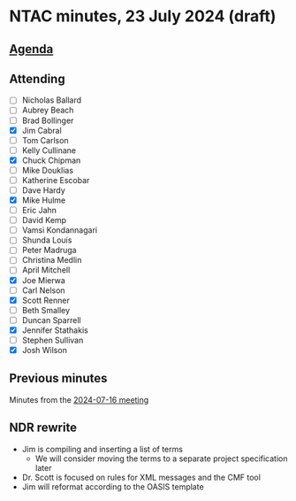 # NTAC minutes, 23 July 2024 (draft)

## [Agenda](2024-07-23-agenda.md)

## Attending

- [ ] Nicholas Ballard
- [ ] Aubrey Beach
- [ ] Brad Bollinger
- [x] Jim Cabral
- [ ] Tom Carlson
- [ ] Kelly Cullinane
- [x] Chuck Chipman
- [ ] Mike Douklias
- [ ] Katherine Escobar
- [ ] Dave Hardy
- [x] Mike Hulme
- [ ] Eric Jahn
- [ ] David Kemp
- [ ] Vamsi Kondannagari
- [ ] Shunda Louis
- [ ] Peter Madruga
- [ ] Christina Medlin
- [ ] April Mitchell
- [x] Joe Mierwa
- [ ] Carl Nelson
- [x] Scott Renner
- [ ] Beth Smalley
- [ ] Duncan Sparrell
- [x] Jennifer Stathakis
- [ ] Stephen Sullivan
- [x] Josh Wilson

## Previous minutes

Minutes from the [2024-07-16 meeting](2024-07-16-minutes.md) 

## NDR rewrite

* Jim is compiling and inserting a list of terms
  * We will consider moving the terms to a separate project specification later
* Dr. Scott is focused on rules for XML messages and the CMF tool
* Jim will reformat according to the OASIS template

  


